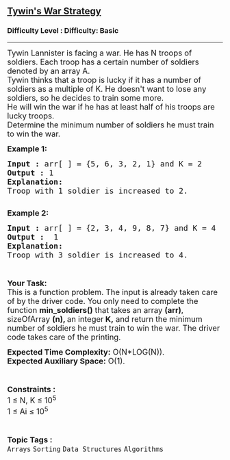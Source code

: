 <h2><a href="https://www.geeksforgeeks.org/problems/tywins-war-strategy0527/1?page=2&category=Sorting&difficulty=Basic&sortBy=submissions">Tywin's War Strategy</a></h2><h3>Difficulty Level : Difficulty: Basic</h3><hr><div class="problems_problem_content__Xm_eO"><p><span style="font-size:18px">Tywin Lannister is facing a war. He has N troops of soldiers. Each troop has a certain number of soldiers denoted by an array A.<br>
Tywin thinks that a troop is lucky if it has a number of soldiers as a multiple of K. He doesn't want to lose any soldiers, so he decides to train some more.<br>
He will win the war if he has at least half of his troops are lucky troops.<br>
Determine the minimum number of soldiers he must train to win the war.</span></p>

<p><span style="font-size:18px"><strong>Example 1:</strong></span></p>

<pre><span style="font-size:18px"><strong>Input :</strong> arr[ ] = {5, 6, 3, 2, 1} and K = 2
<strong>Output :</strong> 1
<strong>Explanation:</strong>
Troop with 1 soldier is increased to 2.
</span></pre>

<p><br>
<span style="font-size:18px"><strong>Example 2:</strong></span></p>

<pre><span style="font-size:18px"><strong>Input :</strong> arr[ ] = {2, 3, 4, 9, 8, 7} and K = 4<strong>
Output :</strong>  1
<strong>Explanation:
</strong>Troop with 3 soldier is increased to 4. 
</span></pre>

<p>&nbsp;</p>

<p><span style="font-size:18px"><strong>Your Task:</strong><br>
This is a function problem. The input is already taken care of by the driver code. You only need to complete the function <strong>min_soldiers()</strong> that takes an array <strong>(arr)</strong>, sizeOfArray <strong>(n), </strong>an integer<strong> K,</strong>&nbsp;and return the minimum number of soldiers he must train to win the war. The driver code takes care of the printing.</span></p>

<p><span style="font-size:18px"><strong>Expected Time Complexity:</strong>&nbsp;O(N*LOG(N)).<br>
<strong>Expected Auxiliary Space:</strong>&nbsp;O(1).</span></p>

<p>&nbsp;</p>

<p><span style="font-size:18px"><strong>Constraints :</strong><br>
1 ≤ N, K ≤ 10<sup>5</sup><br>
1 ≤ Ai ≤ 10<sup>5</sup></span></p>
</div><br><p><span style=font-size:18px><strong>Topic Tags : </strong><br><code>Arrays</code>&nbsp;<code>Sorting</code>&nbsp;<code>Data Structures</code>&nbsp;<code>Algorithms</code>&nbsp;
